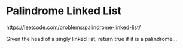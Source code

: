 # Palindrome Linked List

https://leetcode.com/problems/palindrome-linked-list/


Given the head of a singly linked list, return true if it is a 
palindrome...
